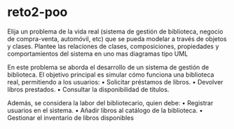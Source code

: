# reto2-poo
Elija un problema de la vida real (sistema de gestión de biblioteca, negocio de compra-venta, automóvil, etc) que se pueda modelar a través de objetos y clases. Plantee las relaciones de clases, composiciones, propiedades y comportamientos del sistema en uno mas diagramas tipo UML

En este problema se aborda el desarrollo de un sistema de gestión de biblioteca. El objetivo principal es simular cómo funciona una biblioteca real, permitiendo a los usuarios:
• Solicitar préstamos de libros.
• Devolver libros prestados.
• Consultar la disponibilidad de títulos.

Además, se considera la labor del bibliotecario, quien debe:
• Registrar usuarios en el sistema.
• Añadir libros al catálogo de la biblioteca.
• Gestionar el inventario de libros disponibles
